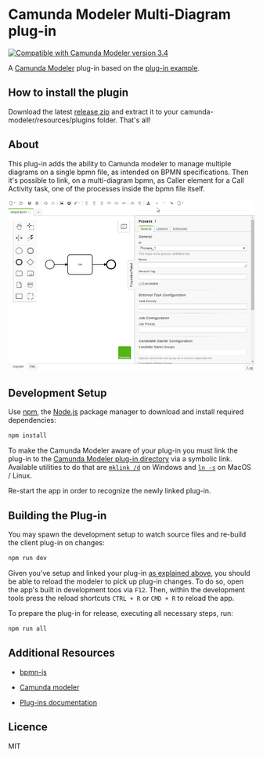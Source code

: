 # Camunda Modeler Multi-Diagram plug-in

[![Compatible with Camunda Modeler version 3.4](https://img.shields.io/badge/Camunda%20Modeler-3.4+-blue.svg)](https://github.com/camunda/camunda-modeler)

A [Camunda Modeler](https://github.com/camunda/camunda-modeler) plug-in based on the [plug-in example](https://github.com/camunda/camunda-modeler-plugin-example).

## How to install the plugin

Download the latest [release zip](https://github.com/sharedchains/camunda-modeler-plugin-multidiagram/releases/) and extract it to your camunda-modeler/resources/plugins folder. That's all!

## About

This plug-in adds the ability to Camunda modeler to manage multiple diagrams on a single bpmn file, as intended on BPMN specifications. Then it's possible to link, on a multi-diagram bpmn, as Caller element for a Call Activity task, one of the processes inside the bpmn file itself.

![plug-in screencast](./docs/screencast.gif "plug-in in action")

## Development Setup

Use [npm](https://www.npmjs.com/), the [Node.js](https://nodejs.org/en/) package manager to download and install required dependencies:

```sh
npm install
```

To make the Camunda Modeler aware of your plug-in you must link the plug-in to the [Camunda Modeler plug-in directory](https://github.com/camunda/camunda-modeler/tree/develop/docs/plugins#plugging-into-the-camunda-modeler) via a symbolic link.
Available utilities to do that are [`mklink /d`](https://docs.microsoft.com/en-us/windows-server/administration/windows-commands/mklink) on Windows and [`ln -s`](https://linux.die.net/man/1/ln) on MacOS / Linux.

Re-start the app in order to recognize the newly linked plug-in.


## Building the Plug-in

You may spawn the development setup to watch source files and re-build the client plug-in on changes:

```sh
npm run dev
```

Given you've setup and linked your plug-in [as explained above](#development-setup), you should be able to reload the modeler to pick up plug-in changes. To do so, open the app's built in development toos via `F12`. Then, within the development tools press the reload shortcuts `CTRL + R` or `CMD + R` to reload the app.


To prepare the plug-in for release, executing all necessary steps, run:

```sh
npm run all
```

## Additional Resources

* [bpmn-js](https://github.com/sharedchains/bpmn-js/tree/feature/multipleDiagram)
* [Camunda modeler](https://github.com/sharedchains/camunda-modeler/tree/feature/multiDiagrams)

* [Plug-ins documentation](https://github.com/camunda/camunda-modeler/tree/master/docs/plugins)

## Licence

MIT
